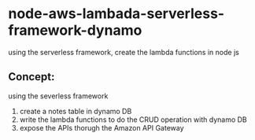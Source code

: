 # node-aws-lambada-serverless-framework-dynamo
using the serverless framework, create the lambda functions in node js

## Concept:
using the severless framework
1. create a notes table in dynamo DB
2. write the lambda functions to do the CRUD operation with dynamo DB
3. expose the APIs thorugh the Amazon API Gateway
